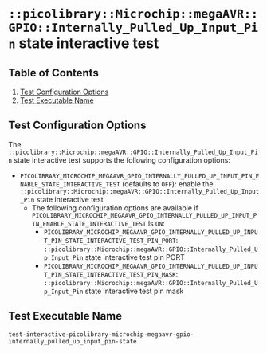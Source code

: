 # `::picolibrary::Microchip::megaAVR::GPIO::Internally_Pulled_Up_Input_Pin` state interactive test

## Table of Contents
1. [Test Configuration Options](#test-configuration-options)
1. [Test Executable Name](#test-executable-name)

## Test Configuration Options
The `::picolibrary::Microchip::megaAVR::GPIO::Internally_Pulled_Up_Input_Pin` state
interactive test supports the following configuration options:
- `PICOLIBRARY_MICROCHIP_MEGAAVR_GPIO_INTERNALLY_PULLED_UP_INPUT_PIN_ENABLE_STATE_INTERACTIVE_TEST`
  (defaults to `OFF`): enable the
  `::picolibrary::Microchip::megaAVR::GPIO::Internally_Pulled_Up_Input_Pin` state
  interactive test
    - The following configuration options are available if
      `PICOLIBRARY_MICROCHIP_MEGAAVR_GPIO_INTERNALLY_PULLED_UP_INPUT_PIN_ENABLE_STATE_INTERACTIVE_TEST`
      is `ON`:
        - `PICOLIBRARY_MICROCHIP_MEGAAVR_GPIO_INTERNALLY_PULLED_UP_INPUT_PIN_STATE_INTERACTIVE_TEST_PIN_PORT`:
          `::picolibrary::Microchip::megaAVR::GPIO::Internally_Pulled_Up_Input_Pin` state
          interactive test pin PORT
        - `PICOLIBRARY_MICROCHIP_MEGAAVR_GPIO_INTERNALLY_PULLED_UP_INPUT_PIN_STATE_INTERACTIVE_TEST_PIN_MASK`:
          `::picolibrary::Microchip::megaAVR::GPIO::Internally_Pulled_Up_Input_Pin` state
          interactive test pin mask

## Test Executable Name
`test-interactive-picolibrary-microchip-megaavr-gpio-internally_pulled_up_input_pin-state`
